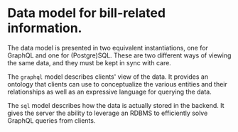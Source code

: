 # Data model for bill-related information.

The data model is presented in two equivalent instantiations, one for GraphQL and one for
(Postgre)SQL. These are two different ways of viewing the same data, and they must be kept in sync
with care.

The `graphql` model describes clients' view of the data. It provides an ontology that clients can
use to conceptualize the various entities and their relationships as well as an expressive language
for querying the data.

The `sql` model describes how the data is actually stored in the backend. It gives the server the
ability to leverage an RDBMS to efficiently solve GraphQL queries from clients.
